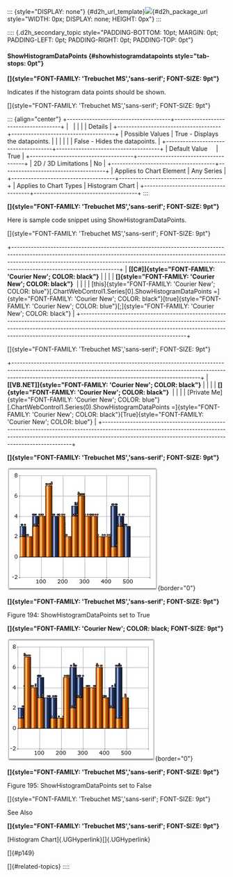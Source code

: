 ::: {style="DISPLAY: none"}
[](ms-xhelp:///?Id=d2h_url_template){#d2h_url_template}![](!package_url!){#d2h_package_url style="WIDTH: 0px; DISPLAY: none; HEIGHT: 0px"}
:::

:::: {.d2h_secondary_topic style="PADDING-BOTTOM: 10pt; MARGIN: 0pt; PADDING-LEFT: 0pt; PADDING-RIGHT: 0pt; PADDING-TOP: 0pt"}
#### ShowHistogramDataPoints {#showhistogramdatapoints style="tab-stops: 0pt"}

**[]{style="FONT-FAMILY: 'Trebuchet MS','sans-serif'; FONT-SIZE: 9pt"}** 

Indicates if the histogram data points should be shown.

[]{style="FONT-FAMILY: 'Trebuchet MS','sans-serif'; FONT-SIZE: 9pt"} 

::: {align="center"}
+-------------------------------------+-------------------------------------+
|                                                                           |
|                                                                           |
| Details                                                                   |
+-------------------------------------+-------------------------------------+
| Possible Values                     | True - Displays the datapoints.     |
|                                     |                                     |
|                                     | False - Hides the datapoints.       |
+-------------------------------------+-------------------------------------+
| Default Value                       | True                                |
+-------------------------------------+-------------------------------------+
| 2D / 3D Limitations                 | No                                  |
+-------------------------------------+-------------------------------------+
| Applies to Chart Element            | Any Series                          |
+-------------------------------------+-------------------------------------+
| Applies to Chart Types              | Histogram Chart                     |
+-------------------------------------+-------------------------------------+
:::

**[]{style="FONT-FAMILY: 'Trebuchet MS','sans-serif'; FONT-SIZE: 9pt"}** 

Here is sample code snippet using ShowHistogramDataPoints.

[]{style="FONT-FAMILY: 'Trebuchet MS','sans-serif'; FONT-SIZE: 9pt"} 

+--------------------------------------------------------------------------------------------------------------------------------------------------------------------------------------------------------------------------------------------------------------------------------+
| **[\[C#\]]{style="FONT-FAMILY: 'Courier New'; COLOR: black"}**                                                                                                                                                                                                                 |
|                                                                                                                                                                                                                                                                                |
| **[]{style="FONT-FAMILY: 'Courier New'; COLOR: black"}**                                                                                                                                                                                                                       |
|                                                                                                                                                                                                                                                                                |
| [this]{style="FONT-FAMILY: 'Courier New'; COLOR: blue"}[.ChartWebControl1.Series\[0\].ShowHistogramDataPoints =]{style="FONT-FAMILY: 'Courier New'; COLOR: black"}[true]{style="FONT-FAMILY: 'Courier New'; COLOR: blue"}[;]{style="FONT-FAMILY: 'Courier New'; COLOR: black"} |
+--------------------------------------------------------------------------------------------------------------------------------------------------------------------------------------------------------------------------------------------------------------------------------+

[]{style="FONT-FAMILY: 'Trebuchet MS','sans-serif'; FONT-SIZE: 9pt"} 

+-------------------------------------------------------------------------------------------------------------------------------------------------------------------------------------------------------------------------------+
| **[\[VB.NET\]]{style="FONT-FAMILY: 'Courier New'; COLOR: black"}**                                                                                                                                                            |
|                                                                                                                                                                                                                               |
| **[]{style="FONT-FAMILY: 'Courier New'; COLOR: black"}**                                                                                                                                                                      |
|                                                                                                                                                                                                                               |
| [Private Me]{style="FONT-FAMILY: 'Courier New'; COLOR: blue"}[.ChartWebControl1.Series(0).ShowHistogramDataPoints =]{style="FONT-FAMILY: 'Courier New'; COLOR: black"}[True]{style="FONT-FAMILY: 'Courier New'; COLOR: blue"} |
+-------------------------------------------------------------------------------------------------------------------------------------------------------------------------------------------------------------------------------+

**[]{style="FONT-FAMILY: 'Trebuchet MS','sans-serif'; FONT-SIZE: 9pt"}** 

![](ImagesExt/image64_200.jpg){border="0"}

**[]{style="FONT-FAMILY: 'Trebuchet MS','sans-serif'; FONT-SIZE: 9pt"}** 

Figure 194: ShowHistogramDataPoints set to True

**[]{style="FONT-FAMILY: 'Courier New'; COLOR: black; FONT-SIZE: 9pt"}** 

![](ImagesExt/image64_201.jpg){border="0"}

**[]{style="FONT-FAMILY: 'Trebuchet MS','sans-serif'; FONT-SIZE: 9pt"}** 

Figure 195: ShowHistogramDataPoints set to False

[]{style="FONT-FAMILY: 'Trebuchet MS','sans-serif'; FONT-SIZE: 9pt"} 

See Also

**[]{style="FONT-FAMILY: 'Trebuchet MS','sans-serif'; FONT-SIZE: 9pt"}** 

[Histogram Chart]{.UGHyperlink}[]{.UGHyperlink}

[]{#p149} 

[]{#related-topics}
::::
